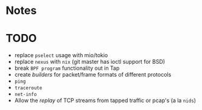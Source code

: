 
# Notes

# TODO

- replace `pselect` usage with mio/tokio
- replace `nexus` with `nix` (git master has ioctl support for BSD)
- break `BPF program` functionality out in Tap
- create *builders* for packet/frame formats of different protocols
- `ping`
- `traceroute`
- `net-info`
- Allow the *replay* of TCP streams from tapped traffic or pcap's (a la `nids`)
